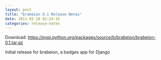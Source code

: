 ```yaml
---
layout: post
title: "brabeion 0.1 Release Notes"
date: 2011-02-19 02:24:15
categories: release-notes
---
```


Download: <https://pypi.python.org/packages/source/b/brabeion/brabeion-0.1.tar.gz>

Initial release for brabeion, a badges app for Django
